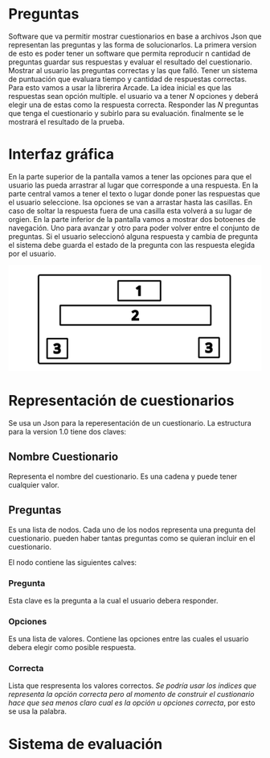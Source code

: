 # Preguntas

Software que va permitir mostrar cuestionarios en base a archivos Json que representan las preguntas y las forma de solucionarlos. La primera version de esto es poder tener un software que permita reproducir n cantidad de preguntas guardar sus respuestas y evaluar el resultado del cuestionario. Mostrar al usuario las preguntas correctas y las que falló. Tener un sistema de puntuación que evaluara tiempo y cantidad de respuestas correctas. Para esto vamos a usar la librerira Arcade.
La idea inicial es que las respuestas sean opción multiple. el usuario va a tener *N* opciones y deberá elegir una de estas como la respuesta correcta. Responder las *N* preguntas que tenga el cuestionario y subirlo para su evaluación. finalmente se le mostrará el resultado de la prueba.

# Interfaz gráfica

En la parte superior de la pantalla vamos a tener las opciones para que el usuario las pueda arrastrar al lugar que corresponde a una respuesta.
En la parte central vamos a tener el texto o lugar donde poner las respuestas que el usuario seleccione. lsa opciones se van a arrastar hasta las casillas. En caso de soltar la respuesta fuera de una casilla esta volverá a su lugar de orgien.
En la parte inferior de la pantalla vamos a mostrar dos botoenes de navegación. Uno para avanzar y otro para poder volver entre el conjunto de preguntas. Si el usuario seleccionó alguna respuesta y cambia de pregunta el sistema debe guarda el estado de la pregunta con las respuesta elegida por el usuario.


![UI](UI-Mock.svg)


# Representación de cuestionarios
Se usa un Json para la reperesentación de un cuestionario. La estructura para la version 1.0 tiene dos claves:
## Nombre Cuestionario
Representa el nombre del cuestionario. Es una cadena y puede tener cualquier valor.
## Preguntas
Es una lista de nodos. Cada uno de los nodos representa una pregunta del cuestionario. pueden haber tantas preguntas como se quieran incluir en el cuestionario.

El nodo contiene las siguientes calves:
### Pregunta
Esta clave es la pregunta a la cual el usuario debera responder.
### Opciones
Es una lista de valores. Contiene las opciones entre las cuales el usuario debera elegir como posible respuesta.
### Correcta
Lista que respresenta los valores correctos. *Se podría usar los indices que representa la opción correcta pero al momento de construir el custionario hace que sea menos claro cual es la opción u opciones correcta*, por esto se usa la palabra.

# Sistema de evaluación

